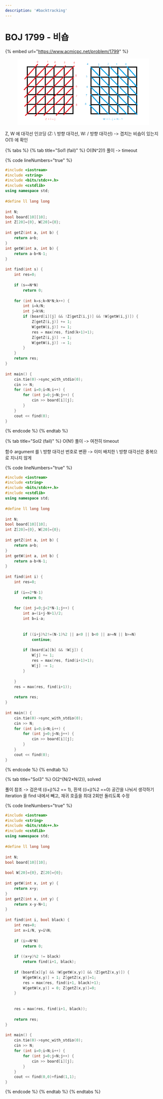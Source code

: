 ```yaml
---
description: '#backtracking'
---
```


# BOJ 1799 - 비숍

{% embed url="https://www.acmicpc.net/problem/1799" %}

<figure><img src="../.gitbook/assets/image (22).png" alt=""><figcaption></figcaption></figure>

Z, W 에 대각선 인코딩 (Z: \ 방향 대각선, W: / 방향 대각선) -> 겹치는 비숍이 있는지 O(1) 에 확인



{% tabs %}
{% tab title="Sol1 (fail)" %}
O((N^2)!) 풀이 -> timeout

{% code lineNumbers="true" %}
```cpp
#include <iostream>
#include <string>
#include <bits/stdc++.h>
#include <cstdlib>
using namespace std;

#define ll long long

int N;
bool board[10][10];
int Z[20]={0}, W[20]={0};

int getZ(int a, int b) {
    return a+b;
}
int getW(int a, int b) {
    return a-b+N-1;
}

int find(int s) {
    int res=0;
    
    if (s==N*N)
        return 0;
    
    for (int k=s;k<N*N;k++) {
        int i=k/N;
        int j=k%N;
        if (board[i][j] && !Z[getZ(i,j)] && !W[getW(i,j)]) {
            Z[getZ(i,j)] += 1;
            W[getW(i,j)] += 1;
            res = max(res, find(k+1)+1);
            Z[getZ(i,j)] -= 1;
            W[getW(i,j)] -= 1;
        }
    }
    return res;
}

int main() {
    cin.tie(0)->sync_with_stdio(0);
    cin >> N;
    for (int i=0;i<N;i++) {
        for (int j=0;j<N;j++) {
            cin >> board[i][j];
        }
    }
    cout << find(0);
}
```
{% endcode %}
{% endtab %}

{% tab title="Sol2 (fail)" %}
O(N!) 풀이 -> 여전히 timeout

함수 argument 를 \ 방향 대각선 번호로 변환 -> 이미 배치한 \ 방향 대각선은 중복으로 지나지 않게

{% code lineNumbers="true" %}
```cpp
#include <iostream>
#include <string>
#include <bits/stdc++.h>
#include <cstdlib>
using namespace std;

#define ll long long

int N;
bool board[10][10];
int Z[20]={0}, W[20]={0};

int getZ(int a, int b) {
    return a+b;
}
int getW(int a, int b) {
    return a-b+N-1;
}

int find(int i) {
    int res=0;
    
    if (i==2*N-1)
        return 0;

    for (int j=0;j<2*N-1;j++) {
        int a=(i+j-N+1)/2;
        int b=i-a;

        
        if ((i+j)%2!=(N-1)%2 || a<0 || b<0 || a>=N || b>=N)
            continue;
        
        if (board[a][b] && !W[j]) {
            W[j] += 1;
            res = max(res, find(i+1)+1);
            W[j] -= 1;
        }
        
    }
    res = max(res, find(i+1));
    
    return res;
}

int main() {
    cin.tie(0)->sync_with_stdio(0);
    cin >> N;
    for (int i=0;i<N;i++) {
        for (int j=0;j<N;j++) {
            cin >> board[i][j];
        }
    }
    cout << find(0);
}
```
{% endcode %}
{% endtab %}

{% tab title="Sol3" %}
O(2^{N/2\*N/2}), solved

풀이 참조 -> 검은색 ((i+j)%2 == 1), 흰색 ((i+j)%2 ==0) 공간을 나눠서 생각하기\
iteration 을 find 내에서 빼고, 재귀 호출을 최대 2회만 돌리도록 수정

{% code lineNumbers="true" %}
```cpp
#include <iostream>
#include <string>
#include <bits/stdc++.h>
#include <cstdlib>
using namespace std;

#define ll long long

int N;
bool board[10][10];

bool W[20]={0}, Z[20]={0};

int getW(int x, int y) {
    return x+y;
}
int getZ(int x, int y) {
    return x-y-N+1;
}

int find(int i, bool black) {
    int res=0;
    int x=i/N, y=i%N;

    if (i>=N*N)
        return 0;
    
    if ((x+y)%2 != black)
        return find(i+1, black);

    if (board[x][y] && !W[getW(x,y)] && !Z[getZ(x,y)]) {
        W[getW(x,y)] = 1; Z[getZ(x,y)]=1;
        res = max(res, find(i+1, black)+1);
        W[getW(x,y)] = 0; Z[getZ(x,y)]=0;
    }
    

    res = max(res, find(i+1, black));
    
    return res;
}

int main() {
    cin.tie(0)->sync_with_stdio(0);
    cin >> N;
    for (int i=0;i<N;i++) {
        for (int j=0;j<N;j++) {
            cin >> board[i][j];
        }
    }
    cout << find(0,0)+find(1,1);
}
```
{% endcode %}
{% endtab %}
{% endtabs %}









